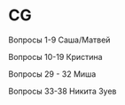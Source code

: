 # CG
Вопросы 1-9 Саша/Матвей

Вопросы 10-19 Кристина

Вопросы 29 - 32 Миша

Вопросы 33-38 Никита Зуев

